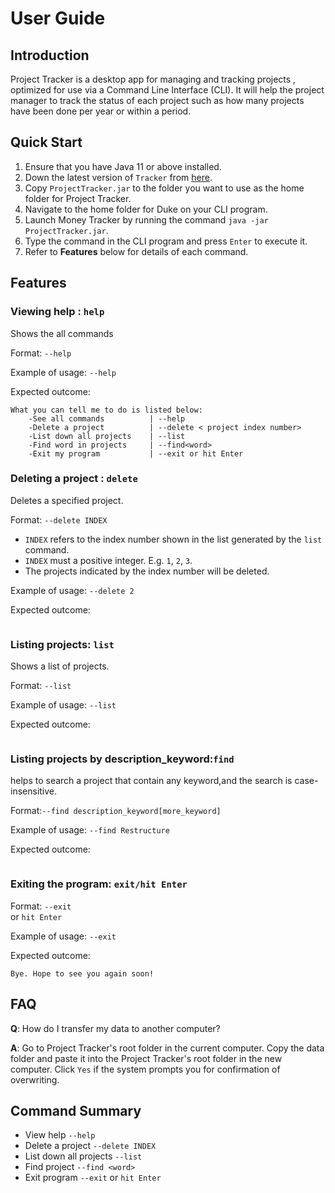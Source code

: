 # User Guide

## Introduction

Project Tracker is a desktop app for managing and tracking projects , optimized for use via a Command Line Interface (CLI). It will help the project manager to track the status of each project such as how many projects have been done per year or within a period.


## Quick Start

1. Ensure that you have Java 11 or above installed.
1. Down the latest version of `Tracker` from [here](https://github.com/AY2021S1-TIC4001-1/tp).
1. Copy `ProjectTracker.jar` to the folder you want to use as the home folder for Project Tracker.
1. Navigate to the home folder for Duke on your CLI program.
1. Launch Money Tracker by running the command `java -jar ProjectTracker.jar`.
1. Type the command in the CLI program and press `Enter` to execute it.
1. Refer to **Features** below for details of each command.

## Features 

### Viewing help : `help`
Shows the all commands 

Format: `--help`

Example of usage: `--help`

Expected outcome: 
```
What you can tell me to do is listed below:
    -See all commands          | --help
    -Delete a project          | --delete < project index number>
    -List down all projects    | --list
    -Find word in projects     | --find<word>
    -Exit my program           | --exit or hit Enter
```
### Deleting a project : `delete`
Deletes a specified project.

Format: `--delete INDEX`
- `INDEX` refers to the index number shown in the list generated by the `list` command.
- `INDEX` must a positive integer. E.g. `1`, `2`, `3`.
- The projects indicated by the index number will be deleted.

Example of usage: `--delete 2`

Expected outcome:
```

```

### Listing projects: `list`
Shows a list of projects.

Format: `--list`

Example of usage: `--list`

Expected outcome:
```

```
### Listing projects by description_keyword:`find` 
helps to search a project that contain any keyword,and the search is case-insensitive.

Format:`--find description_keyword[more_keyword]`

Example of usage: `--find Restructure`

Expected outcome:
```

```
### Exiting the program: `exit/hit Enter`

Format: `--exit`<br>
or `hit Enter`<br>

Example of usage: `--exit`

Expected outcome:
```
Bye. Hope to see you again soon!
```

## FAQ

**Q**: How do I transfer my data to another computer? 

**A**: Go to Project Tracker's root folder in the current computer.
       Copy the data folder and paste it into the Project Tracker's root folder in the new computer.
       Click `Yes` if the system prompts you for confirmation of overwriting.

## Command Summary

* View help `--help`
* Delete a project  `--delete INDEX`
* List down all projects `--list`
* Find project `--find <word>`
* Exit program `--exit` or `hit Enter`

